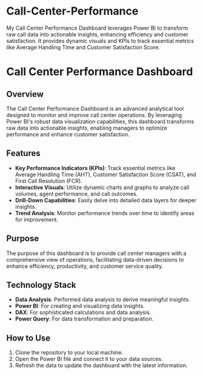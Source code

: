 # Call-Center-Performance
My Call Center Performance Dashboard leverages Power BI to transform raw call data into actionable insights, enhancing efficiency and customer satisfaction. It provides dynamic visuals and KPIs to track essential metrics like Average Handling Time and Customer Satisfaction Score.

# Call Center Performance Dashboard

## Overview
The Call Center Performance Dashboard is an advanced analytical tool designed to monitor and improve call center operations. By leveraging Power BI's robust data visualization capabilities, this dashboard transforms raw data into actionable insights, enabling managers to optimize performance and enhance customer satisfaction.

## Features
- **Key Performance Indicators (KPIs)**: Track essential metrics like Average Handling Time (AHT), Customer Satisfaction Score (CSAT), and First Call Resolution (FCR).
- **Interactive Visuals**: Utilize dynamic charts and graphs to analyze call volumes, agent performance, and call outcomes.
- **Drill-Down Capabilities**: Easily delve into detailed data layers for deeper insights.
- **Trend Analysis**: Monitor performance trends over time to identify areas for improvement.


## Purpose
The purpose of this dashboard is to provide call center managers with a comprehensive view of operations, facilitating data-driven decisions to enhance efficiency, productivity, and customer service quality.

## Technology Stack
- **Data Analysis**: Performed data analysis to derive meaningful insights.
- **Power BI**: For creating and visualizing data insights.
- **DAX**: For sophisticated calculations and data analysis.
- **Power Query**: For data transformation and preparation.

## How to Use
1. Clone the repository to your local machine.
2. Open the Power BI file and connect it to your data sources.
3. Refresh the data to update the dashboard with the latest information.


